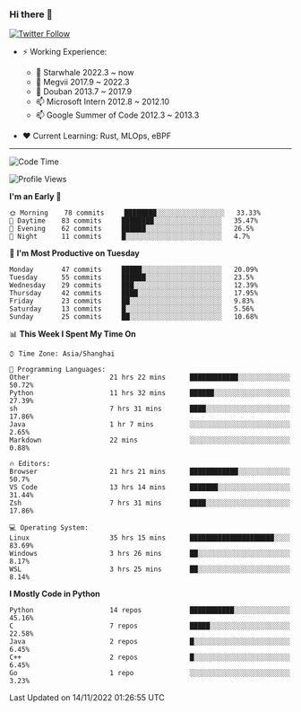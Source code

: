 ### Hi there 👋

[![Twitter Follow](https://img.shields.io/twitter/follow/tianweidut?style=social)](https://twitter.com/tianweidut)

- ⚡ Working Experience:
  - 🔭 Starwhale 2022.3 ~ now
  - 🌱 Megvii 2017.9 ~ 2022.3
  - 🌱 Douban 2013.7 ~ 2017.9
  - 📫 Microsoft Intern 2012.8 ~ 2012.10
  - 📫 Google Summer of Code 2012.3 ~ 2013.3

- ❤️ Current Learning: Rust, MLOps, eBPF

---
<!--START_SECTION:waka-->
![Code Time](http://img.shields.io/badge/Code%20Time-3%2C278%20hrs%205%20mins-blue)

![Profile Views](http://img.shields.io/badge/Profile%20Views-0-blue)

**I'm an Early 🐤** 

```text
🌞 Morning    78 commits     ████████░░░░░░░░░░░░░░░░░   33.33% 
🌆 Daytime    83 commits     ████████░░░░░░░░░░░░░░░░░   35.47% 
🌃 Evening    62 commits     ██████░░░░░░░░░░░░░░░░░░░   26.5% 
🌙 Night      11 commits     █░░░░░░░░░░░░░░░░░░░░░░░░   4.7%

```
📅 **I'm Most Productive on Tuesday** 

```text
Monday       47 commits     █████░░░░░░░░░░░░░░░░░░░░   20.09% 
Tuesday      55 commits     ██████░░░░░░░░░░░░░░░░░░░   23.5% 
Wednesday    29 commits     ███░░░░░░░░░░░░░░░░░░░░░░   12.39% 
Thursday     42 commits     ████░░░░░░░░░░░░░░░░░░░░░   17.95% 
Friday       23 commits     ██░░░░░░░░░░░░░░░░░░░░░░░   9.83% 
Saturday     13 commits     █░░░░░░░░░░░░░░░░░░░░░░░░   5.56% 
Sunday       25 commits     ██░░░░░░░░░░░░░░░░░░░░░░░   10.68%

```


📊 **This Week I Spent My Time On** 

```text
⌚︎ Time Zone: Asia/Shanghai

💬 Programming Languages: 
Other                    21 hrs 22 mins      ████████████░░░░░░░░░░░░░   50.72% 
Python                   11 hrs 32 mins      ██████░░░░░░░░░░░░░░░░░░░   27.39% 
sh                       7 hrs 31 mins       ████░░░░░░░░░░░░░░░░░░░░░   17.86% 
Java                     1 hr 7 mins         ░░░░░░░░░░░░░░░░░░░░░░░░░   2.65% 
Markdown                 22 mins             ░░░░░░░░░░░░░░░░░░░░░░░░░   0.88%

🔥 Editors: 
Browser                  21 hrs 21 mins      ████████████░░░░░░░░░░░░░   50.7% 
VS Code                  13 hrs 14 mins      ███████░░░░░░░░░░░░░░░░░░   31.44% 
Zsh                      7 hrs 31 mins       ████░░░░░░░░░░░░░░░░░░░░░   17.86%

💻 Operating System: 
Linux                    35 hrs 15 mins      █████████████████████░░░░   83.69% 
Windows                  3 hrs 26 mins       ██░░░░░░░░░░░░░░░░░░░░░░░   8.17% 
WSL                      3 hrs 25 mins       ██░░░░░░░░░░░░░░░░░░░░░░░   8.14%

```

**I Mostly Code in Python** 

```text
Python                   14 repos            ███████████░░░░░░░░░░░░░░   45.16% 
C                        7 repos             █████░░░░░░░░░░░░░░░░░░░░   22.58% 
Java                     2 repos             █░░░░░░░░░░░░░░░░░░░░░░░░   6.45% 
C++                      2 repos             █░░░░░░░░░░░░░░░░░░░░░░░░   6.45% 
Go                       1 repo              ░░░░░░░░░░░░░░░░░░░░░░░░░   3.23%

```



 Last Updated on 14/11/2022 01:26:55 UTC
<!--END_SECTION:waka-->